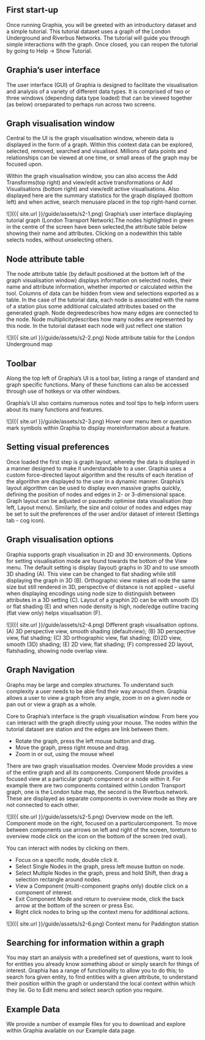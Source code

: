 ## First start-up

Once running Graphia, you will be greeted with an introductory dataset and a simple tutorial. This tutorial dataset uses a graph of the London Underground and Riverbus Networks. The tutorial will guide you through simple interactions with the graph. Once closed, you can reopen the tutorial by going to Help -> Show Tutorial.

## Graphia’s user interface

The user interface (GUI) of Graphia is designed to facilitate the visualisation and analysis of a variety of different data types. It is comprised of two or three windows (depending data type loaded) that can be viewed together (as below) orseparated to perhaps run across two screens.

## Graph visualisation window

Central to the UI is the graph visualisation window, wherein data is displayed in the form of a graph. Within this context data can be explored, selected, removed, searched and visualised. Millions of data points and relationships can be viewed at one time, or small areas of the graph may be focused upon.

Within the graph visualisation window, you can also access the Add Transforms(top right) and view/edit active transformations or Add Visualisations (bottom right) and view/edit active visualisations. Also displayed here are the summary statistics for the graph displayed (bottom left) and when active, search menusare placed in the top right-hand corner.

![]({{ site.url }}/guide/assets/s2-1.png)
Graphia’s user interface displaying tutorial graph (London Transport Network).The nodes highlighted in green in the centre of the screen have been selected,the attribute table below showing their name and attributes. Clicking on a nodewithin this table selects nodes, without unselecting others.

## Node attribute table

The node attribute table (by default positioned at the bottom left of the graph visualisation window) displays information on selected nodes, their name and attribute information, whether imported or calculated within the tool. Columns of data can be hidden from view and selections exported as a table. In the case of 
the tutorial data, each node is associated with the name of a station plus some additional calculated attributes based on the generated graph. Node degreedescribes how many edges are connected to the node. Node multiplicitydescribes how many nodes are represented by this node. In the tutorial dataset each node will just reflect one station

![]({{ site.url }}/guide/assets/s2-2.png)
Node attribute table for the London Underground map

## Toolbar
Along the top left of Graphia’s UI is a tool bar, listing a range of standard and graph specific functions. Many of these functions can also be accessed through use of hotkeys or via other windows.

Graphia’s UI also contains numerous notes and tool tips to help inform users about its many functions and features.

![]({{ site.url }}/guide/assets/s2-3.png)
Hover over menu item or question mark symbols within Graphia to display moreinformation about a feature.

## Setting visual preferences

Once loaded the first step is graph layout, whereby the data is displayed in a manner designed to make it understandable to a user.  Graphia uses a custom force-directed layout algorithm and the results of each iteration of the algorithm are displayed to the user in a dynamic manner.  Graphia’s layout algorithm can be used to display even massive graphs quickly, defining the position of nodes and edges in 2- or 3-dimensional space.  Graph layout can be adjusted or pausedto optimise data visualisation (top left, Layout menu).  Similarly, the size and colour of nodes and edges may be set to suit the preferences of the user and/or dataset of interest (Settings tab - cog icon).

## Graph visualisation options

Graphia supports graph visualisation in 2D and 3D environments. Options for setting visualisation mode are found towards the bottom of the View menu. The default setting is display (layout) graphs in 3D and to use smooth 3D shading (A).  This view can be changed to flat shading while still displaying the graph in 3D (B). Orthographic view makes all node the same size but still rendered in 3D, perspective of distance is not applied – useful when displaying encodings using node size to distinguish between attributes in a 3D setting (C). Layout of a graphin 2D can be with smooth (D) or flat shading (E) and when node density is high, node/edge outline tracing (flat view only) helps visualisation (F).

![]({{ site.url }}/guide/assets/s2-4.png)
Different graph visualisation options. (A) 3D perspective view, smooth shading (defaultview); (B) 3D perspective view, flat shading; (C) 3D orthographic view, flat shading; (D)2D view, smooth (3D) shading; (E) 2D view, flat shading; (F) compressed 2D layout, flatshading, showing node overlap view.

## Graph Navigation 
Graphs may be large and complex structures. To understand such complexity a user needs to be able find their way around them.  Graphia allows a user to view a graph from any angle, zoom in on a given node or pan out or view a graph as a whole.

Core to Graphia’s interface is the graph visualisation window. From here you can interact with the graph directly using your mouse. The nodes within the tutorial dataset are station and the edges are link between them.

- Rotate the graph, press the left mouse button and drag.
- Move the graph, press right mouse and drag.
- Zoom in or out, using the mouse wheel

There are two graph visualisation modes. Overview Mode provides a view of the entire graph and all its components. Component Mode provides a focused view at a particular graph component or a node within it. For example there are two components contained within London Transport graph, one is the London tube map, the second is the Riverbus network. These are displayed as separate components in overview mode as they are not connected to each other.

![]({{ site.url }}/guide/assets/s2-5.png)
Overview mode on the left. Component mode on the right, focused on a particularcomponent. To move between components use arrows on left and right of the screen, toreturn to overview mode click on the icon on the bottom of the screen (red oval).

You can interact with nodes by clicking on them.

- Focus on a specific node, double click it.
- Select Single Nodes in the graph, press left mouse button on node.
- Select Multiple Nodes in the graph, press and hold Shift, then drag a selection rectangle around nodes.
- View a Component (multi-component graphs only) double click on a component of interest.
- Exit Component Mode and return to overview mode, click the back arrow at the bottom of the screen or press Esc.
- Right click nodes to bring up the context menu for additional actions.

![]({{ site.url }}/guide/assets/s2-6.png)
Context menu for Paddington station

## Searching for information within a graph

You may start an analysis with a predefined set of questions, want to look for entities you already know something about or simply search for things of interest. Graphia has a range of functionality to allow you to do this; to search fora given entity, to find entities with a given attribute, to understand their position within the graph or understand the local context within which they lie.  Go to Edit menu and select search option you require.

## Example Data

We provide a number of example files for you to download and explore within Graphia available on our Example data page.

